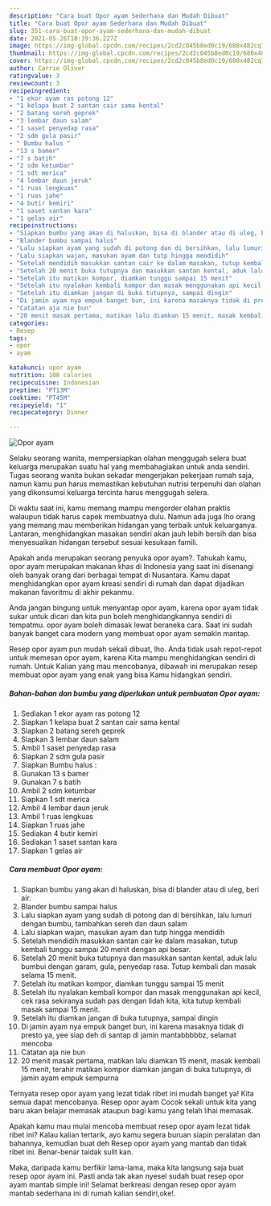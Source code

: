 ```yaml
---
description: "Cara buat Opor ayam Sederhana dan Mudah Dibuat"
title: "Cara buat Opor ayam Sederhana dan Mudah Dibuat"
slug: 351-cara-buat-opor-ayam-sederhana-dan-mudah-dibuat
date: 2021-05-26T10:39:36.227Z
image: https://img-global.cpcdn.com/recipes/2cd2c045b8ed0c19/680x482cq70/opor-ayam-foto-resep-utama.jpg
thumbnail: https://img-global.cpcdn.com/recipes/2cd2c045b8ed0c19/680x482cq70/opor-ayam-foto-resep-utama.jpg
cover: https://img-global.cpcdn.com/recipes/2cd2c045b8ed0c19/680x482cq70/opor-ayam-foto-resep-utama.jpg
author: Carrie Oliver
ratingvalue: 3
reviewcount: 3
recipeingredient:
- "1 ekor ayam ras potong 12"
- "1 kelapa buat 2 santan cair sama kental"
- "2 batang sereh geprek"
- "3 lembar daun salam"
- "1 saset penyedap rasa"
- "2 sdm gula pasir"
- " Bumbu halus "
- "13 s bamer"
- "7 s batih"
- "2 sdm ketumbar"
- "1 sdt merica"
- "4 lembar daun jeruk"
- "1 ruas lengkuas"
- "1 ruas jahe"
- "4 butir kemiri"
- "1 saset santan kara"
- "1 gelas air"
recipeinstructions:
- "Siapkan bumbu yang akan di haluskan, bisa di blander atau di uleg, beri air."
- "Blander bumbu sampai halus"
- "Lalu siapkan ayam yang sudah di potong dan di bersihkan, lalu lumuri dengan bumbu, tambahkan sereh dan daun salam"
- "Lalu siapkan wajan, masukan ayam dan tutp hingga mendidih"
- "Setelah mendidih masukkan santan cair ke dalam masakan, tutup kembali tunggu sampai 20 menit dengan api besar."
- "Setelah 20 menit buka tutupnya dan masukkan santan kental, aduk lalu bumbui dengan garam, gula, penyedap rasa. Tutup kembali dan masak selama 15 menit."
- "Setelah itu matikan kompor, diamkan tunggu sampai 15 menit"
- "Setelah itu nyalakan kembali kompor dan masak menggunakan api kecil, cek rasa sekiranya sudah pas dengan lidah kita, kita tutup kembali masak sampai 15 menit."
- "Setelah itu diamkan jangan di buka tutupnya, sampai dingin"
- "Di jamin ayam nya empuk banget bun, ini karena masaknya tidak di presto ya, yee siap deh di santap di jamin mantabbbbbz, selamat mencoba"
- "Catatan aja nie bun"
- "20 menit masak pertama, matikan lalu diamkan 15 menit, masak kembali 15 menit, terahir matikan kompor diamkan jangan di buka tutupnya, di jamin ayam empuk sempurna"
categories:
- Resep
tags:
- opor
- ayam

katakunci: opor ayam 
nutrition: 108 calories
recipecuisine: Indonesian
preptime: "PT13M"
cooktime: "PT45M"
recipeyield: "1"
recipecategory: Dinner

---
```



![Opor ayam](https://img-global.cpcdn.com/recipes/2cd2c045b8ed0c19/680x482cq70/opor-ayam-foto-resep-utama.jpg)

Selaku seorang wanita, mempersiapkan olahan menggugah selera buat keluarga merupakan suatu hal yang membahagiakan untuk anda sendiri. Tugas seorang  wanita bukan sekadar mengerjakan pekerjaan rumah saja, namun kamu pun harus memastikan kebutuhan nutrisi terpenuhi dan olahan yang dikonsumsi keluarga tercinta harus menggugah selera.

Di waktu  saat ini, kamu memang mampu mengorder olahan praktis walaupun tidak harus capek membuatnya dulu. Namun ada juga lho orang yang memang mau memberikan hidangan yang terbaik untuk keluarganya. Lantaran, menghidangkan masakan sendiri akan jauh lebih bersih dan bisa menyesuaikan hidangan tersebut sesuai kesukaan famili. 



Apakah anda merupakan seorang penyuka opor ayam?. Tahukah kamu, opor ayam merupakan makanan khas di Indonesia yang saat ini disenangi oleh banyak orang dari berbagai tempat di Nusantara. Kamu dapat menghidangkan opor ayam kreasi sendiri di rumah dan dapat dijadikan makanan favoritmu di akhir pekanmu.

Anda jangan bingung untuk menyantap opor ayam, karena opor ayam tidak sukar untuk dicari dan kita pun boleh menghidangkannya sendiri di tempatmu. opor ayam boleh dimasak lewat beraneka cara. Saat ini sudah banyak banget cara modern yang membuat opor ayam semakin mantap.

Resep opor ayam pun mudah sekali dibuat, lho. Anda tidak usah repot-repot untuk memesan opor ayam, karena Kita mampu menghidangkan sendiri di rumah. Untuk Kalian yang mau mencobanya, dibawah ini merupakan resep membuat opor ayam yang enak yang bisa Kamu hidangkan sendiri.

<!--inarticleads1-->

##### Bahan-bahan dan bumbu yang diperlukan untuk pembuatan Opor ayam:

1. Sediakan 1 ekor ayam ras potong 12
1. Siapkan 1 kelapa buat 2 santan cair sama kental
1. Siapkan 2 batang sereh geprek
1. Siapkan 3 lembar daun salam
1. Ambil 1 saset penyedap rasa
1. Siapkan 2 sdm gula pasir
1. Siapkan  Bumbu halus :
1. Gunakan 13 s bamer
1. Gunakan 7 s batih
1. Ambil 2 sdm ketumbar
1. Siapkan 1 sdt merica
1. Ambil 4 lembar daun jeruk
1. Ambil 1 ruas lengkuas
1. Siapkan 1 ruas jahe
1. Sediakan 4 butir kemiri
1. Sediakan 1 saset santan kara
1. Siapkan 1 gelas air




<!--inarticleads2-->

##### Cara membuat Opor ayam:

1. Siapkan bumbu yang akan di haluskan, bisa di blander atau di uleg, beri air.
1. Blander bumbu sampai halus
1. Lalu siapkan ayam yang sudah di potong dan di bersihkan, lalu lumuri dengan bumbu, tambahkan sereh dan daun salam
1. Lalu siapkan wajan, masukan ayam dan tutp hingga mendidih
1. Setelah mendidih masukkan santan cair ke dalam masakan, tutup kembali tunggu sampai 20 menit dengan api besar.
1. Setelah 20 menit buka tutupnya dan masukkan santan kental, aduk lalu bumbui dengan garam, gula, penyedap rasa. Tutup kembali dan masak selama 15 menit.
1. Setelah itu matikan kompor, diamkan tunggu sampai 15 menit
1. Setelah itu nyalakan kembali kompor dan masak menggunakan api kecil, cek rasa sekiranya sudah pas dengan lidah kita, kita tutup kembali masak sampai 15 menit.
1. Setelah itu diamkan jangan di buka tutupnya, sampai dingin
1. Di jamin ayam nya empuk banget bun, ini karena masaknya tidak di presto ya, yee siap deh di santap di jamin mantabbbbbz, selamat mencoba
1. Catatan aja nie bun
1. 20 menit masak pertama, matikan lalu diamkan 15 menit, masak kembali 15 menit, terahir matikan kompor diamkan jangan di buka tutupnya, di jamin ayam empuk sempurna




Ternyata resep opor ayam yang lezat tidak ribet ini mudah banget ya! Kita semua dapat mencobanya. Resep opor ayam Cocok sekali untuk kita yang baru akan belajar memasak ataupun bagi kamu yang telah lihai memasak.

Apakah kamu mau mulai mencoba membuat resep opor ayam lezat tidak ribet ini? Kalau kalian tertarik, ayo kamu segera buruan siapin peralatan dan bahannya, kemudian buat deh Resep opor ayam yang mantab dan tidak ribet ini. Benar-benar taidak sulit kan. 

Maka, daripada kamu berfikir lama-lama, maka kita langsung saja buat resep opor ayam ini. Pasti anda tak akan nyesel sudah buat resep opor ayam mantab simple ini! Selamat berkreasi dengan resep opor ayam mantab sederhana ini di rumah kalian sendiri,oke!.

